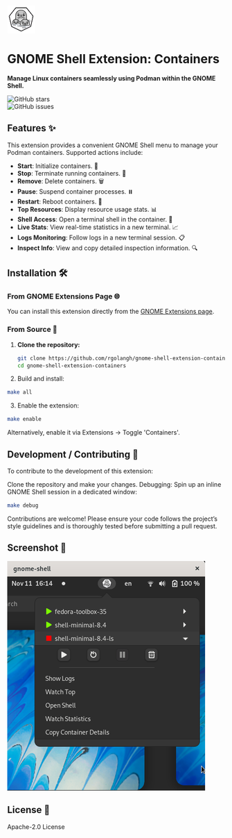 ![Project Icon](src/podman-icon.png)
# GNOME Shell Extension: Containers

**Manage Linux containers seamlessly using Podman within the GNOME Shell.**
  
![GitHub stars](https://img.shields.io/github/stars/rgolangh/gnome-shell-extension-containers)  
![GitHub issues](https://img.shields.io/github/issues/rgolangh/gnome-shell-extension-containers)

## Features ✨

This extension provides a convenient GNOME Shell menu to manage your Podman containers. Supported actions include:

- **Start**: Initialize containers. 🚀
- **Stop**: Terminate running containers. 🛑
- **Remove**: Delete containers. 🗑️
- **Pause**: Suspend container processes. ⏸️
- **Restart**: Reboot containers. 🔄
- **Top Resources**: Display resource usage stats. 📊
- **Shell Access**: Open a terminal shell in the container. 🔧
- **Live Stats**: View real-time statistics in a new terminal. 📈
- **Logs Monitoring**: Follow logs in a new terminal session. 📋
- **Inspect Info**: View and copy detailed inspection information. 🔍

## Installation 🛠️

### From GNOME Extensions Page 🌐
You can install this extension directly from the [GNOME Extensions page](https://extensions.gnome.org/extension/1500/containers/).

### From Source 📂

1. **Clone the repository:**
   ```bash
   git clone https://github.com/rgolangh/gnome-shell-extension-containers
   cd gnome-shell-extension-containers
   ```
   
2. Build and install:

  ```bash
  make all
  ```

3. Enable the extension:

  ```bash
  make enable
  ```

Alternatively, enable it via Extensions -> Toggle 'Containers'.

## Development / Contributing 🤝

To contribute to the development of this extension:

Clone the repository and make your changes.
Debugging: Spin up an inline GNOME Shell session in a dedicated window:
  
  ```bash
  make debug
  ```

Contributions are welcome! Please ensure your code follows the project’s style guidelines and is thoroughly tested before submitting a pull request.

## Screenshot 📸

![Project Icon](screenshot.png)

## License 📜

Apache-2.0 License
